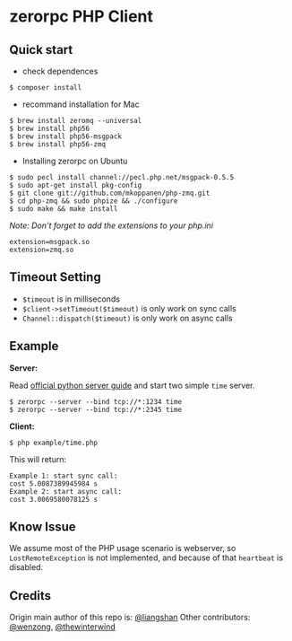 zerorpc PHP Client
===========

## Quick start

+ check dependences

```
$ composer install
```

+ recommand installation for Mac

```
$ brew install zeromq --universal
$ brew install php56
$ brew install php56-msgpack
$ brew install php56-zmq
```

+ Installing zerorpc on Ubuntu

```
$ sudo pecl install channel://pecl.php.net/msgpack-0.5.5
$ sudo apt-get install pkg-config
$ git clone git://github.com/mkoppanen/php-zmq.git
$ cd php-zmq && sudo phpize && ./configure
$ sudo make && make install
```

_Note: Don't forget to add the extensions to your php.ini_

```
extension=msgpack.so
extension=zmq.so
```

## Timeout Setting

+ `$timeout` is in milliseconds
+ `$client->setTimeout($timeout)` is only work on sync calls
+ `Channel::dispatch($timeout)` is only work on async calls

## Example

**Server:**

Read [official python server guide][1] and start two simple `time` server.

```
$ zerorpc --server --bind tcp://*:1234 time
$ zerorpc --server --bind tcp://*:2345 time
```
**Client:**

```
$ php example/time.php
```

This will return:

```
Example 1: start sync call:
cost 5.0087389945984 s
Example 2: start async call:
cost 3.0069580078125 s
```

[1]: https://github.com/0rpc/zerorpc-python

## Know Issue

We assume most of the PHP usage scenario is webserver, so `LostRemoteException` is not implemented, and because of that `heartbeat` is disabled.

## Credits
Origin main author of this repo is: [@liangshan](https://github.com/liangshan)
Other contributors: [@wenzong](https://github.com/wenzong), [@thewinterwind](https://github.com/thewinterwind)
